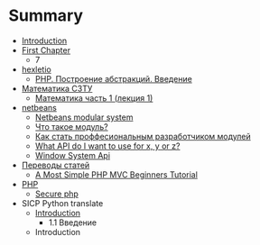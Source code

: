 # Summary

* [Introduction](README.md)
* [First Chapter](chapter1.md)
   * 7
* [hexletio](hexletio.md)
   * [PHP. Построение абстракций. Введение](php_postroenie_abstraktsii_vvedenie.md)
* [Математика СЗТУ](matematika.md)
   * [Математика часть 1 (лекция 1)](matematika_chast_1_lektsiya_1.md)
* [netbeans](netbeans.md)
   * [Netbeans modular system](netbeans_modular_system.md)
   * [Что такое модуль?](chto_takoe_modul.md)
   * [Как стать проффесиональным разработчиком модулей](kak_stat_proffesionalnim_razrabotchikom_modulei.md)
   * [What API do I want to use for x, y or z?](what_api_do_i_want_to_use_for_x,_y_or_z.md)
   * [Window System Api](window_system_api.md)
* [Переводы статей](perevodi_statei.md)
   * [A Most Simple PHP MVC Beginners Tutorial](a_most_simple_php_mvc_beginners_tutorial.md)
* [PHP](php.md)
   * [Secure php](secure_php.md)
* SICP Python translate
   * [Introduction](introduction.md)
       * 1.1 Введение
   * Introduction

